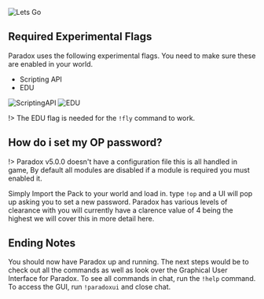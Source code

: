 ![Lets Go](https://i.imgur.com/FZFyMMl.png)

## Required Experimental Flags

Paradox uses the following experimental flags. You need to make sure these are enabled in your world.

- Scripting API
- EDU

![ScriptingAPI](https://i.imgur.com/bR8AmXn.png)
![EDU](https://i.imgur.com/djOZoqH.png)

!> The EDU flag is needed for the `!fly` command to work.

## How do i set my OP password? 

!> Paradox v5.0.0 doesn't have a configuration file this is all handled in game, By default all modules are disabled if a module is required you must enabled it.

Simply Import the Pack to your world and load in. type `!op` and a UI will pop up asking you to set a new password. Paradox has various levels of clearance with you will currently have a clarence value of 4 being the highest we will cover this in more detail here. 

## Ending Notes

You should now have Paradox up and running. The next steps would be to check out all the commands as well as look over the Graphical User Interface for Paradox. To see all commands in chat, run the `!help` command. To access the GUI, run `!paradoxui` and close chat.
